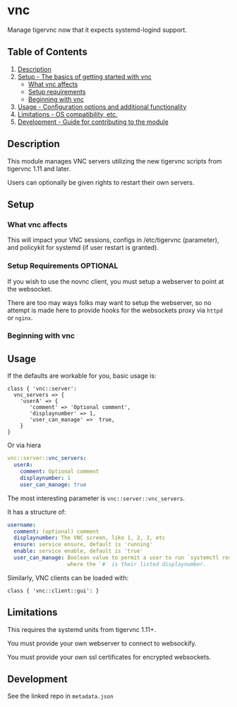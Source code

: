 # vnc

Manage tigervnc now that it expects systemd-logind support.

## Table of Contents

1. [Description](#description)
1. [Setup - The basics of getting started with vnc](#setup)
    * [What vnc affects](#what-vnc-affects)
    * [Setup requirements](#setup-requirements)
    * [Beginning with vnc](#beginning-with-vnc)
1. [Usage - Configuration options and additional functionality](#usage)
1. [Limitations - OS compatibility, etc.](#limitations)
1. [Development - Guide for contributing to the module](#development)

## Description

This module manages VNC servers utilizing the new tigervnc scripts
from tigervnc 1.11 and later.

Users can optionally be given rights to restart their own servers.

## Setup

### What vnc affects

This will impact your VNC sessions, configs in /etc/tigervnc (parameter),
and policykit for systemd (if user restart is granted).

### Setup Requirements **OPTIONAL**

If you wish to use the novnc client, you must setup a webserver to point
at the websocket.

There are too may ways folks may want to setup the webserver, so no attempt
is made here to provide hooks for the websockets proxy via `httpd` or `nginx`.

### Beginning with vnc

## Usage

If the defaults are workable for you, basic usage is:

```puppet
class { 'vnc::server':
  vnc_servers => {
    'userA' => {
       'comment' => 'Optional comment',
       'displaynumber' => 1,
       'user_can_manage' =>  true,
    }
}
```
Or via hiera
```yaml
vnc::server::vnc_servers:
  userA:
    comment: Optional comment
    displaynumber: 1
    user_can_manage: true
```

The most interesting parameter is `vnc::server::vnc_servers`.

It has a structure of:

```yaml
username:
  comment: (optional) comment
  displaynumber: The VNC screen, like 1, 2, 3, etc
  ensure: service ensure, default is 'running'
  enable: service enable, default is 'true'
  user_can_manage: Boolean value to permit a user to run `systemctl restart vncserver@:#.service`
                   where the `#` is their listed displaynumber.
```

Similarly, VNC clients can be loaded with:

```puppet
class { 'vnc::client::gui': }
```

## Limitations

This requires the systemd units from tigervnc 1.11+.

You must provide your own webserver to connect to websockify.

You must provide your own ssl certificates for encrypted websockets.

## Development

See the linked repo in `metadata.json`
